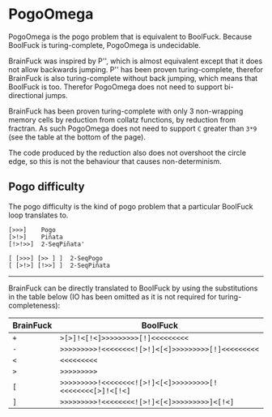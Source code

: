 # PogoOmega

PogoOmega is the pogo problem that is equivalent to BoolFuck. Because BoolFuck is turing-complete, PogoOmega is undecidable.

BrainFuck was inspired by P'', which is almost equivalent except that it does not allow backwards jumping. P'' has been proven turing-complete, therefor BrainFuck is also turing-complete without back jumping, which means that BoolFuck is too.
Therefor PogoOmega does not need to support bi-directional jumps.

BrainFuck has been proven turing-complete with only 3 non-wrapping memory cells by reduction from collatz functions, by reduction from fractran. As such PogoOmega does not need to support `C` greater than `3*9` (see the table at the bottom of the page).

The code produced by the reduction also does not overshoot the circle edge, so this is not the behaviour that causes non-determinism.

## Pogo difficulty

The pogo difficulty is the kind of pogo problem that a particular BoolFuck loop translates to.

```
[>>>]    Pogo
[>!>]    Piñata
[!>!>>]  2-SeqPiñata'

[ [>>>] [>> ] ]  2-SeqPogo
[ [>!>] [!>>] ]  2-SeqPiñata
```

-------

BrainFuck can be directly translated to BoolFuck by using the substitutions in the table below (IO has been omitted as it is not required for turing-completeness):

| BrainFuck | BoolFuck                                                  |
|-----------|-----------------------------------------------------------|
| `+`       | `>[>]!<[!<]>>>>>>>>>[!]<<<<<<<<<`                         |
| `-`       | `>>>>>>>>>!<<<<<<<<![>!]<[<]>>>>>>>>>[!]<<<<<<<<<`        |
| `<`       | `<<<<<<<<<`                                               |
| `>`       | `>>>>>>>>>`                                               |
| `[`       | `>>>>>>>>>!<<<<<<<<![>!]<[<]>>>>>>>>>[!<<<<<<<<[>]!<[!<]` |
| `]`       | `>>>>>>>>>!<<<<<<<<![>!]<[<]>>>>>>>>>]<[!<]`              |

